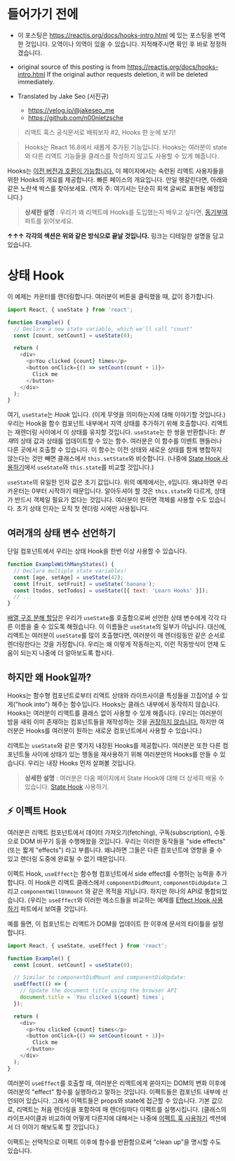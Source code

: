 # 들어가기 전에

- 이 포스팅은 https://reactjs.org/docs/hooks-intro.html 에 있는 포스팅을 번역한 것입니다. 오역이나 의역이 있을 수 있습니다. 지적해주시면 확인 후 바로 정정하겠습니다.

- original source of this posting is from https://reactjs.org/docs/hooks-intro.html If the original author requests deletion, it will be deleted immediately.

- Translated by Jake Seo (서진규)

	- https://velog.io/@jakeseo_me
	- https://github.com/n00nietzsche
    
> 리액트 훅스 공식문서로 배워보자 #2, Hooks 한 눈에 보기!

> Hooks는 React 16.8에서 새롭게 추가된 기능입니다. Hooks는 여러분이 state와 다른 리액트 기능들을 클래스를 작성하지 않고도 사용할 수 있게 해줍니다.

Hooks는 [이전 버전과 호환이 가능합니다.](https://reactjs.org/docs/hooks-intro.html#no-breaking-changes) 이 페이지에서는 숙련된 리액트 사용자들을 위한 Hooks의 개요를 제공합니다. 빠른 페이스의 개요입니다. 만일 헷갈린다면, 아래와 같은 노란색 박스를 찾아보세요. (역자 주: 여기서는 단순히 회색 글씨로 표현될 예정입니다.)

> **상세한 설명** : 우리가 왜 리액트에 Hooks를 도입했는지 배우고 싶다면, [동기부여](https://reactjs.org/docs/hooks-intro.html#motivation) 파트를 읽어보세요.

**↑↑↑ 각각의 섹션은 위와 같은 방식으로 끝날 것입니다.** 링크는 디테일한 설명을 담고 있습니다.

# 상태 Hook

이 예제는 카운터를 렌더링합니다. 여러분이 버튼을 클릭했을 때, 값이 증가합니다. 

```js
import React, { useState } from 'react';

function Example() {
  // Declare a new state variable, which we'll call "count"
  const [count, setCount] = useState(0);

  return (
    <div>
      <p>You clicked {count} times</p>
      <button onClick={() => setCount(count + 1)}>
        Click me
      </button>
    </div>
  );
}
```

여기, `useState`는 *Hook* 입니다. (이게 무엇을 의미하는지에 대해 이야기할 것입니다.) 우리는 Hook을 함수 컴포넌트 내부에서 지역 상태를 추가하기 위해 호출합니다. 리액트는 재렌더링 사이에서 이 상태를 유지할 것입니다. `useState`는 한 쌍을 반환합니다: *현재*의 상태 값과 상태를 업데이트할 수 있는 함수. 여러분은 이 함수를 이벤트 핸들러나 다른 곳에서 호출할 수 있습니다. 이 함수는 이전 상태와 새로운 상태를 함께 병합하지 않는다는 것만 빼면 클래스에서 `this.setState`와 비슷합니다. (나중에 [State Hook 사용하기](https://reactjs.org/docs/hooks-state.html)에서 `useState`와 `this.state`를 비교할 것입니다.)

`useState`의 유일한 인자 값은 초기 값입니다. 위의 예제에서는, `0`입니다. 왜냐하면 우리 카운터는 0부터 시작하기 때문입니다. 알아두셔야 할 것은 `this.state`와 다르게, 상태가 반드시 객체일 필요가 없다는 것입니다. 여러분이 원하면 객체를 사용할 수도 있습니다. 초기 상태 인자는 오직 첫 렌더링 시에만 사용됩니다.

## 여러개의 상태 변수 선언하기

단일 컴포넌트에서 우리는 상태 Hook을 한번 이상 사용할 수 있습니다.

```js
function ExampleWithManyStates() {
  // Declare multiple state variables!
  const [age, setAge] = useState(42);
  const [fruit, setFruit] = useState('banana');
  const [todos, setTodos] = useState([{ text: 'Learn Hooks' }]);
  // ...
}
```

[배열 구조 분해 할당](https://developer.mozilla.org/en-US/docs/Web/JavaScript/Reference/Operators/Destructuring_assignment#Array_destructuring)은 우리가 `useState`를 호출함으로써 선언한 상태 변수에게 각각 다른 이름을 줄 수 있도록 해줬습니다. 이 이름들은 `useState`의 일부가 아닙니다. 대신에, 리액트는 여러분이 `useState`를 많이 호출했다면, 여러분이 매 렌더링동안 같은 순서로 렌더링한다는 것을 가정합니다. 우리는 왜 이렇게 작동하는지, 이런 작동방식이 언제 도움이 되는지 나중에 더 알아보도록 합시다.

## 하지만 왜 Hook일까?

Hooks는 함수형 컴포넌트로부터 리액트 상태와 라이프사이클 특성들을 끄집어낼 수 있게("hook into") 해주는 함수입니다. Hooks는 클래스 내부에서 동작하지 않습니다. Hooks는 여러분이 리액트를 클래스 없이 사용할 수 있게 해줍니다. (우리는 여러분이 밤을 새워 이미 존재하는 컴포넌트들을 재작성하는 것을 [권장하지 않습니다.](https://reactjs.org/docs/hooks-intro.html#gradual-adoption-strategy) 하지만 여러분은 Hooks를 여러분이 원하는 새로운 컴포넌트에서 사용할 수 있습니다.)

리액트는 `useState`와 같은 몇가지 내장된 Hooks를 제공합니다. 여러분은 또한 다른 컴포넌트들 사이에 상태가 있는 행동을 재사용하기 위해 여러분만의 Hooks를 만들 수 있습니다. 우리는 내장 Hooks 먼저 살펴볼 것입니다.

> **상세한 설명** : 여러분은 다음 페이지에서 State Hook에 대해 더 상세히 배울 수 있습니다. [State Hook](https://reactjs.org/docs/hooks-state.html) 사용하기.

## ⚡️ 이펙트 Hook

여러분은 리액트 컴포넌트에서 데이터 가져오기(fetching), 구독(subscription), 수동으로 DOM 바꾸기 등을 수행해왔을 것입니다. 우리는 이러한 동작들을 "side effects" (또는 짧게 "effects") 라고 부릅니다. 왜냐하면 그들은 다른 컴포넌트에 영향을 줄 수 있고 렌더링 도중에 완료될 수 없기 때문입니다.

이펙트 Hook, `useEffect`는 함수형 컴포넌트에서 side effect를 수행하는 능력을 추가합니다. 이 Hook은 리액트 클래스에서 `componentDidMount`, `componentDidUpdate` 그리고 `componentWillUnmount` 와 같은 목적을 지닙니다. 하지만 하나의 API로 통합되었습니다. (우리는 `useEffect`와 이러한 메소드들을 비교하는 예제를 [Effect Hook 사용하기](https://reactjs.org/docs/hooks-effect.html) 파트에서 보여줄 것입니다.

예를 들면, 이 컴포넌트는 리액트가 DOM을 업데이트 한 이후에 문서의 타이틀을 설정합니다.

```js
import React, { useState, useEffect } from 'react';

function Example() {
  const [count, setCount] = useState(0);

  // Similar to componentDidMount and componentDidUpdate:
  useEffect(() => {
    // Update the document title using the browser API
    document.title = `You clicked ${count} times`;
  });

  return (
    <div>
      <p>You clicked {count} times</p>
      <button onClick={() => setCount(count + 1)}>
        Click me
      </button>
    </div>
  );
}
```

여러분이 `useEffect`를 호출할 때, 여러분은 리액트에게 쏟아지는 DOM의 변화 이후에 여러분의 "effect" 함수를 실행하라고 말하는 것입니다. 이펙트들은 컴포넌트 내부에 선언되어 있습니다. 그래서 이펙트들은 props와 state에 접근할 수 있습니다. 기본 값으로, 리액트는 처음 렌더링을 포함하여 매 렌더링마다 이펙트를 실행시킵니다. (클래스의 라이프사이클과 비교하여 어떻게 다른지에 대해서는 나중에 [이펙트 훅 사용하기](https://reactjs.org/docs/hooks-effect.html) 섹션에서 더 이야기 해보도록 할 것입니다.)

이펙트는 선택적으로 이펙트 이후에 함수를 반환함으로써 "clean up"을 명시할 수도 있습니다.
